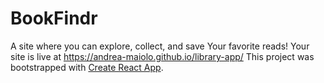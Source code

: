 # BookFindr
A site where you can explore, collect, and save Your favorite reads!
Your site is live at https://andrea-maiolo.github.io/library-app/
This project was bootstrapped with [Create React App](https://github.com/facebook/create-react-app).


